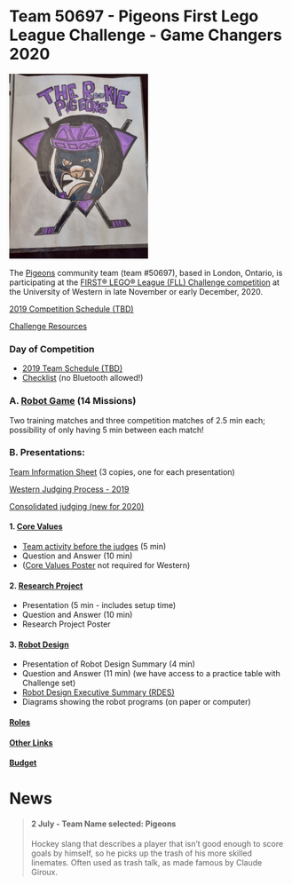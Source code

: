 # Team 50697 - Pigeons First Lego League Challenge - Game Changers 2020

![image](pigeon-logo.png)

The [Pigeons](https://fll-pigeons.github.io/gamechangers/) community team (team #50697), based in London, Ontario, is participating at the [FIRST® LEGO® League (FLL) Challenge competition](https://www.eng.uwo.ca/outreach/first-robotics/lego-league/) at the University of Western in late November or early December, 2020.

[2019 Competition Schedule (TBD)](FLLSchedule2019_General_Schedule.pdf)

[Challenge Resources](challenge.md)

### Day of Competition
* [2019 Team Schedule (TBD)](FLLSchedule2019_Team49360.pdf)
* [Checklist](checklistWestern2019.pdf) (no Bluetooth allowed!)

### A. [Robot Game](robotgame.md) (14 Missions)

Two training matches and three competition matches of 2.5 min each; possibility of only having 5 min between each match!

### B. Presentations:
[Team Information Sheet](TeamInfoSheet_FL005_Fillable.pdf) (3 copies, one for each presentation)

[Western Judging Process - 2019](CoachesDayPresentation2019_judging.pdf)

[Consolidated judging (new for 2020)](https://firstinspiresst01.blob.core.windows.net/first-game-changers/fll-challenge/Judging-Session-for-Teams.pdf)

#### 1. [Core Values](coreValues.md)
* [Team activity before the judges](http://flltutorials.com/translations/en-us/CoreValues/CVJudging.pdf) (5 min)
* Question and Answer (10 min)
* ([Core Values Poster](http://flltutorials.com/translations/en-us/CoreValues/CVPoster.pdf) not required for Western)

#### 2. [Research Project](projet.md)
* Presentation (5 min - includes setup time)
* Question and Answer (10 min)
* Research Project Poster

#### 3. [Robot Design](robotDesign.md)
* Presentation of Robot Design Summary (4 min)
* Question and Answer (11 min) (we have access to a practice table with Challenge set)
* [Robot Design Executive Summary (RDES)](IO_RDES.pdf)
* Diagrams showing the robot programs (on paper or computer) 

#### [Roles](roles.md)

#### [Other Links](links.md)

#### [Budget](budget.md)

# News
> #### 2 July - Team Name selected: Pigeons
> Hockey slang that describes a player that isn’t good enough to score goals by himself, so he picks up the trash of his more skilled linemates. Often used as trash talk, as made famous by Claude Giroux.
